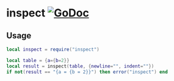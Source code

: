 # inspect [![GoDoc](https://godoc.org/github.com/venerasf/go-lua-libs/inspect?status.svg)](https://godoc.org/github.com/venerasf/go-lua-libs/inspect)

## Usage

```lua
local inspect = require("inspect")

local table = {a={b=2}}
local result = inspect(table, {newline="", indent=""})
if not(result == "{a = {b = 2}}") then error("inspect") end
```
